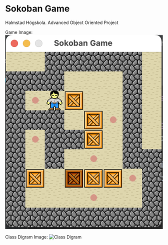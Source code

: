 # Sokoban Game

Halmstad Högskola. Advanced Object Oriented Project

Game Image:
![Class Digram](https://github.com/tabarks/SokobanGame/blob/d63af83359c0962f44d31ab3581b6d96ffb7db74/images/Sokoban%20game.png)


Class Digram Image:
![Class Digram](https://github.com/Sulall19/SokobanGame/blob/master/images/UML%20class%20diagram.png)
